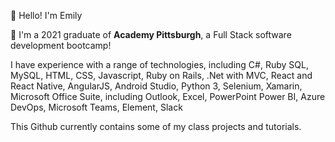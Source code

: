 :information_desk_person: Hello!  I'm Emily <p>
:school: I'm a 2021 graduate of <b>Academy Pittsburgh</b>, a Full Stack software development bootcamp!<p>
I have experience with a range of technologies, including C#, Ruby
SQL, 
MySQL, 
HTML, 
CSS,
Javascript, 
Ruby on Rails, 
.Net with MVC, 
React and React Native, 
AngularJS, 
Android Studio, 
Python 3, 
Selenium, 
Xamarin, 
Microsoft Office Suite, including Outlook,  Excel, PowerPoint
Power BI,
Azure DevOps, 
Microsoft Teams, 
Element, 
Slack<p>
This Github currently contains some of my class projects and tutorials.<p>
